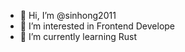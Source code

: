 - 👋 Hi, I’m @sinhong2011
- 👀 I’m interested in Frontend Develope
- 🌱 I’m currently learning Rust
<!-- - 💞️ I’m looking to collaborate on ...
- 📫 How to reach me ... -->

<!---
sinhong2011/sinhong2011 is a ✨ special ✨ repository because its `README.md` (this file) appears on your GitHub profile.
You can click the Preview link to take a look at your changes.
--->
